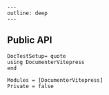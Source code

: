 ```@raw html
---
outline: deep
---
```

## Public API
```@meta
DocTestSetup= quote
using DocumenterVitepress
end
```

```@autodocs
Modules = [DocumenterVitepress]
Private = false
```
